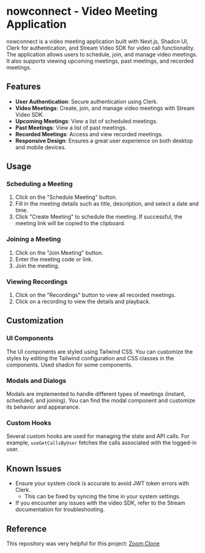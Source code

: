 
# nowconnect - Video Meeting Application

nowconnect is a video meeting application built with Next.js, Shadcn UI, Clerk for authentication, and Stream Video SDK for video call functionality. The application allows users to schedule, join, and manage video meetings. It also supports viewing upcoming meetings, past meetings, and recorded meetings.

## Features

-   **User Authentication**: Secure authentication using Clerk.
-   **Video Meetings**: Create, join, and manage video meetings with Stream Video SDK.
-   **Upcoming Meetings**: View a list of scheduled meetings.
-   **Past Meetings**: View a list of past meetings.
-   **Recorded Meetings**: Access and view recorded meetings.
-   **Responsive Design**: Ensures a great user experience on both desktop and mobile devices.



## Usage

### Scheduling a Meeting

1.  Click on the "Schedule Meeting" button.
2.  Fill in the meeting details such as title, description, and select a date and time.
3.  Click "Create Meeting" to schedule the meeting. If successful, the meeting link will be copied to the clipboard.

### Joining a Meeting

1.  Click on the "Join Meeting" button.
2.  Enter the meeting code or link.
3.  Join the meeting.

### Viewing Recordings

1.  Click on the "Recordings" button to view all recorded meetings.
2.  Click on a recording to view the details and playback.

## Customization

### UI Components

The UI components are styled using Tailwind CSS. You can customize the styles by editing the Tailwind configuration and CSS classes in the components. Used shadcn for some components.

### Modals and Dialogs

Modals are implemented to handle different types of meetings (instant, scheduled, and joining). You can find the modal component and customize its behavior and appearance.

### Custom Hooks

Several custom hooks are used for managing the state and API calls. For example, `useGetCallsByUser` fetches the calls associated with the logged-in user.

## Known Issues

-   Ensure your system clock is accurate to avoid JWT token errors with Clerk.
    -   This can be fixed by syncing the time in your system settings.
-   If you encounter any issues with the video SDK, refer to the Stream documentation for troubleshooting.

## Reference

This repository was very helpful for this project: [Zoom Clone](https://github.com/adrianhajdin/zoom-clone)
